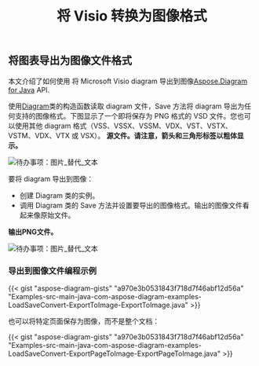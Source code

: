 ﻿---
title: 将 Visio 转换为图像格式
linktitle: 将 Visio 转换为图像
type: docs
weight: 20
url: /zh/java/convert-visio-to-image/
description: 本主题向您展示如何将 Aspose.Diagram 允许将 Visio 转换为各种图像格式。使用几行代码将 Visio、VSD、VSS、VDW、VST、VSDX、VSSX、VSTX、VSDM、VSTM、VSSM 转换为 PNG、JPEG、BMP 图像。
---
## **将图表导出为图像文件格式**
本文介绍了如何使用 将 Microsoft Visio diagram 导出到图像[Aspose.Diagram for Java](https://products.aspose.com/diagram/java/) API.

使用[Diagram](https://reference.aspose.com/diagram/java/com.aspose.diagram/diagram)类的构造函数读取 diagram 文件，Save 方法将 diagram 导出为任何支持的图像格式。下图显示了一个即将保存为 PNG 格式的 VSD 文件。您也可以使用其他 diagram 格式（VSS、VSSX、VSSM、VDX、VST、VSTX、VSTM、VDX、VTX 或 VSX）。
**源文件。请注意，箭头和三角形标签以粗体显示。**

![待办事项：图片_替代_文本](http://i.imgur.com/WOV36ek.png)

要将 diagram 导出到图像：

- 创建 Diagram 类的实例。
- 调用 Diagram 类的 Save 方法并设置要导出的图像格式。输出的图像文件看起来像原始文件。

**输出PNG文件。**

![待办事项：图片_替代_文本](http://i.imgur.com/WOV36ek.png)
### **导出到图像文件编程示例**
{{< gist "aspose-diagram-gists" "a970e3b0531843f718d7f46abf12d56a" "Examples-src-main-java-com-aspose-diagram-examples-LoadSaveConvert-ExportToImage-ExportToImage.java" >}}

也可以将特定页面保存为图像，而不是整个文档：

{{< gist "aspose-diagram-gists" "a970e3b0531843f718d7f46abf12d56a" "Examples-src-main-java-com-aspose-diagram-examples-LoadSaveConvert-ExportPageToImage-ExportPageToImage.java" >}}
